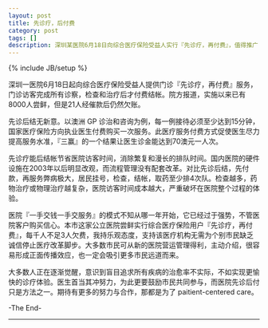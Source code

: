 ```yaml
---
layout: post
title: 先诊疗，后付费
category: post
tags: []
description: 深圳某医院6月18日向综合医疗保险受益人实行『先诊疗，再付费』，值得推广
---
```

{% include JB/setup %}

深圳一医院6月18日起向综合医疗保险受益人提供门诊『先诊疗，再付费』服务，门诊访客完成所有诊察，检查和治疗后才付费结帐。院方报道，实施以来已有8000人尝鲜，但是21人经催款后仍然欠账。

先诊后结无新意。以澳洲 GP 诊治和咨询为例，每一例接待必须至少达到15分钟，国家医疗保险方向执业医生付费购买一次服务。此医疗服务付费方式促使医生尽力提高服务水准，『三赢』的一个结果让医生诊金能达到70澳元一人次。

先诊疗能后结帐节省医院访客时间，消除繁复和漫长的排队时间。国内医院的硬件设施在2003年以后明显改观，而流程管理没有配套改革。对比先诊后结，先付款，再服务弊病极大，居民挂号，检查，结帐，取药至少排4次队。检查越多，药物治疗或物理治疗越复杂，医院访客时间成本越大，严重破坏在医院整个过程的体验。

医院『一手交钱一手交服务』的模式不知从哪一年开始，它已经过于强势，不管医院客户购买信心。本市这家公立医院尝鲜实行综合医疗保险用户『先诊疗，再付费』，每千人不足3人欠费，我持乐观态度，支持该医疗机构无需为个别市民缺乏诚信停止医疗改革脚步。大多数市民可从新的医院营运管理得利，主动介绍，很容易形成正面传播效应，也一定会吸引更多市民远道而来。

大多数人正在逐渐觉醒，意识到盲目追求所有疾病的治愈率不实际，不如实现更愉快的诊疗体验。医生首当其冲努力，为此更要鼓励市民共同参与，而医院先诊后付只是方法之一。期待有更多的努力与合作，那都是为了 paitient-centered care。

-The End-

------